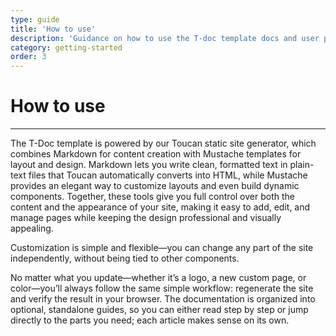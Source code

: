 ```yaml
---
type: guide
title: 'How to use'
description: 'Guidance on how to use the T-doc template docs and user paths.'
category: getting-started
order: 3
---
```


# How to use

---

The T-Doc template is powered by our Toucan static site generator, which combines Markdown for content creation with Mustache templates for layout and design. Markdown lets you write clean, formatted text in plain-text files that Toucan automatically converts into HTML, while Mustache provides an elegant way to customize layouts and even build dynamic components. Together, these tools give you full control over both the content and the appearance of your site, making it easy to add, edit, and manage pages while keeping the design professional and visually appealing.

Customization is simple and flexible—you can change any part of the site independently, without being tied to other components.

No matter what you update—whether it’s a logo, a new custom page, or color—you’ll always follow the same simple workflow: regenerate the site and verify the result in your browser. The documentation is organized into optional, standalone guides, so you can either read step by step or jump directly to the parts you need; each article makes sense on its own.


